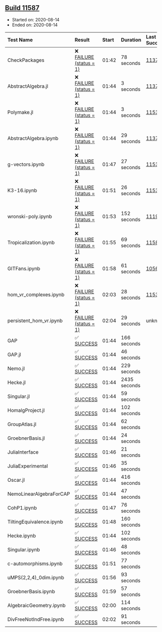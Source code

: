 ## [Build 11587](https://oscarci.mathematik.uni-kl.de/job/oscar/11587/)

* Started on: 2020-08-14
* Ended on: 2020-08-14

| Test Name    | Result | Start | Duration | Last Success | First Failure |
|:-------------|:-------|:------|:---------|:-------------|:--------------|
| CheckPackages | ❌ [FAILURE (status = 1)](https://oscarci.mathematik.uni-kl.de/job/oscar/11587/artifact/logs/build-11587/CheckPackages.log) | 01:42 | 78 seconds | [11376](https://oscarci.mathematik.uni-kl.de/job/oscar/11376/) | [11377](https://oscarci.mathematik.uni-kl.de/job/oscar/11377/) |
| AbstractAlgebra.jl | ❌ [FAILURE (status = 1)](https://oscarci.mathematik.uni-kl.de/job/oscar/11587/artifact/logs/build-11587/AbstractAlgebra.jl.log) | 01:44 | 3 seconds | [11376](https://oscarci.mathematik.uni-kl.de/job/oscar/11376/) | [11377](https://oscarci.mathematik.uni-kl.de/job/oscar/11377/) |
| Polymake.jl | ❌ [FAILURE (status = 1)](https://oscarci.mathematik.uni-kl.de/job/oscar/11587/artifact/logs/build-11587/Polymake.jl.log) | 01:44 | 3 seconds | [11532](https://oscarci.mathematik.uni-kl.de/job/oscar/11532/) | [11533](https://oscarci.mathematik.uni-kl.de/job/oscar/11533/) |
| AbstractAlgebra.ipynb | ❌ [FAILURE (status = 1)](https://oscarci.mathematik.uni-kl.de/job/oscar/11587/artifact/logs/build-11587/AbstractAlgebra.ipynb.log) | 01:44 | 29 seconds | [11376](https://oscarci.mathematik.uni-kl.de/job/oscar/11376/) | [11377](https://oscarci.mathematik.uni-kl.de/job/oscar/11377/) |
| g-vectors.ipynb | ❌ [FAILURE (status = 1)](https://oscarci.mathematik.uni-kl.de/job/oscar/11587/artifact/logs/build-11587/g-vectors.ipynb.log) | 01:47 | 27 seconds | [11532](https://oscarci.mathematik.uni-kl.de/job/oscar/11532/) | [11533](https://oscarci.mathematik.uni-kl.de/job/oscar/11533/) |
| K3-16.ipynb | ❌ [FAILURE (status = 1)](https://oscarci.mathematik.uni-kl.de/job/oscar/11587/artifact/logs/build-11587/K3-16.ipynb.log) | 01:51 | 26 seconds | [11532](https://oscarci.mathematik.uni-kl.de/job/oscar/11532/) | [11533](https://oscarci.mathematik.uni-kl.de/job/oscar/11533/) |
| wronski-poly.ipynb | ❌ [FAILURE (status = 1)](https://oscarci.mathematik.uni-kl.de/job/oscar/11587/artifact/logs/build-11587/wronski-poly.ipynb.log) | 01:53 | 152 seconds | [11192](https://oscarci.mathematik.uni-kl.de/job/oscar/11192/) | [11193](https://oscarci.mathematik.uni-kl.de/job/oscar/11193/) |
| Tropicalization.ipynb | ❌ [FAILURE (status = 1)](https://oscarci.mathematik.uni-kl.de/job/oscar/11587/artifact/logs/build-11587/Tropicalization.ipynb.log) | 01:55 | 69 seconds | [11586](https://oscarci.mathematik.uni-kl.de/job/oscar/11586/) | [11587](https://oscarci.mathematik.uni-kl.de/job/oscar/11587/) |
| GITFans.ipynb | ❌ [FAILURE (status = 1)](https://oscarci.mathematik.uni-kl.de/job/oscar/11587/artifact/logs/build-11587/GITFans.ipynb.log) | 01:58 | 61 seconds | [10566](https://oscarci.mathematik.uni-kl.de/job/oscar/10566/) | [10567](https://oscarci.mathematik.uni-kl.de/job/oscar/10567/) |
| hom_vr_complexes.ipynb | ❌ [FAILURE (status = 1)](https://oscarci.mathematik.uni-kl.de/job/oscar/11587/artifact/logs/build-11587/hom_vr_complexes.ipynb.log) | 02:03 | 28 seconds | [11532](https://oscarci.mathematik.uni-kl.de/job/oscar/11532/) | [11533](https://oscarci.mathematik.uni-kl.de/job/oscar/11533/) |
| persistent_hom_vr.ipynb | ❌ [FAILURE (status = 1)](https://oscarci.mathematik.uni-kl.de/job/oscar/11587/artifact/logs/build-11587/persistent_hom_vr.ipynb.log) | 02:04 | 29 seconds | unknown | unknown |
| GAP | ✅ [SUCCESS](https://oscarci.mathematik.uni-kl.de/job/oscar/11587/artifact/logs/build-11587/GAP.log) | 01:44 | 166 seconds |  |  |
| GAP.jl | ✅ [SUCCESS](https://oscarci.mathematik.uni-kl.de/job/oscar/11587/artifact/logs/build-11587/GAP.jl.log) | 01:44 | 46 seconds |  |  |
| Nemo.jl | ✅ [SUCCESS](https://oscarci.mathematik.uni-kl.de/job/oscar/11587/artifact/logs/build-11587/Nemo.jl.log) | 01:44 | 229 seconds |  |  |
| Hecke.jl | ✅ [SUCCESS](https://oscarci.mathematik.uni-kl.de/job/oscar/11587/artifact/logs/build-11587/Hecke.jl.log) | 01:44 | 2435 seconds |  |  |
| Singular.jl | ✅ [SUCCESS](https://oscarci.mathematik.uni-kl.de/job/oscar/11587/artifact/logs/build-11587/Singular.jl.log) | 01:44 | 59 seconds |  |  |
| HomalgProject.jl | ✅ [SUCCESS](https://oscarci.mathematik.uni-kl.de/job/oscar/11587/artifact/logs/build-11587/HomalgProject.jl.log) | 01:44 | 102 seconds |  |  |
| GroupAtlas.jl | ✅ [SUCCESS](https://oscarci.mathematik.uni-kl.de/job/oscar/11587/artifact/logs/build-11587/GroupAtlas.jl.log) | 01:44 | 62 seconds |  |  |
| GroebnerBasis.jl | ✅ [SUCCESS](https://oscarci.mathematik.uni-kl.de/job/oscar/11587/artifact/logs/build-11587/GroebnerBasis.jl.log) | 01:44 | 24 seconds |  |  |
| JuliaInterface | ✅ [SUCCESS](https://oscarci.mathematik.uni-kl.de/job/oscar/11587/artifact/logs/build-11587/JuliaInterface.log) | 01:46 | 21 seconds |  |  |
| JuliaExperimental | ✅ [SUCCESS](https://oscarci.mathematik.uni-kl.de/job/oscar/11587/artifact/logs/build-11587/JuliaExperimental.log) | 01:46 | 35 seconds |  |  |
| Oscar.jl | ✅ [SUCCESS](https://oscarci.mathematik.uni-kl.de/job/oscar/11587/artifact/logs/build-11587/Oscar.jl.log) | 01:44 | 416 seconds |  |  |
| NemoLinearAlgebraForCAP | ✅ [SUCCESS](https://oscarci.mathematik.uni-kl.de/job/oscar/11587/artifact/logs/build-11587/NemoLinearAlgebraForCAP.log) | 01:44 | 47 seconds |  |  |
| CohP1.ipynb | ✅ [SUCCESS](https://oscarci.mathematik.uni-kl.de/job/oscar/11587/artifact/logs/build-11587/CohP1.ipynb.log) | 01:47 | 76 seconds |  |  |
| TiltingEquivalence.ipynb | ✅ [SUCCESS](https://oscarci.mathematik.uni-kl.de/job/oscar/11587/artifact/logs/build-11587/TiltingEquivalence.ipynb.log) | 01:48 | 160 seconds |  |  |
| Hecke.ipynb | ✅ [SUCCESS](https://oscarci.mathematik.uni-kl.de/job/oscar/11587/artifact/logs/build-11587/Hecke.ipynb.log) | 01:44 | 102 seconds |  |  |
| Singular.ipynb | ✅ [SUCCESS](https://oscarci.mathematik.uni-kl.de/job/oscar/11587/artifact/logs/build-11587/Singular.ipynb.log) | 01:46 | 48 seconds |  |  |
| c-automorphisms.ipynb | ✅ [SUCCESS](https://oscarci.mathematik.uni-kl.de/job/oscar/11587/artifact/logs/build-11587/c-automorphisms.ipynb.log) | 01:51 | 77 seconds |  |  |
| uMPS(2,2,4)_0dim.ipynb | ✅ [SUCCESS](https://oscarci.mathematik.uni-kl.de/job/oscar/11587/artifact/logs/build-11587/uMPS-2-2-4-_0dim.ipynb.log) | 01:56 | 93 seconds |  |  |
| GroebnerBasis.ipynb | ✅ [SUCCESS](https://oscarci.mathematik.uni-kl.de/job/oscar/11587/artifact/logs/build-11587/GroebnerBasis.ipynb.log) | 01:59 | 57 seconds |  |  |
| AlgebraicGeometry.ipynb | ✅ [SUCCESS](https://oscarci.mathematik.uni-kl.de/job/oscar/11587/artifact/logs/build-11587/AlgebraicGeometry.ipynb.log) | 02:00 | 114 seconds |  |  |
| DivFreeNotIndFree.ipynb | ✅ [SUCCESS](https://oscarci.mathematik.uni-kl.de/job/oscar/11587/artifact/logs/build-11587/DivFreeNotIndFree.ipynb.log) | 02:02 | 91 seconds |  |  |
